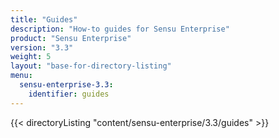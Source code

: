 ```yaml
---
title: "Guides"
description: "How-to guides for Sensu Enterprise"
product: "Sensu Enterprise"
version: "3.3"
weight: 5
layout: "base-for-directory-listing"
menu:
  sensu-enterprise-3.3:
    identifier: guides
---
```


{{< directoryListing "content/sensu-enterprise/3.3/guides" >}}
